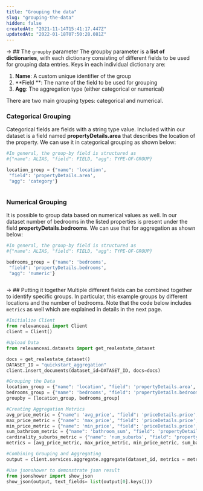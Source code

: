 ```yaml
---
title: "Grouping the data"
slug: "grouping-the-data"
hidden: false
createdAt: "2021-11-14T15:41:17.447Z"
updatedAt: "2022-01-18T07:50:28.081Z"
---
```

-> ## The `groupby` parameter
The groupby parameter is a **list of dictionaries**, with each dictionary consisting of different fields to be used for grouping data entries. Keys in each individual dictionary are:
1. **Name**: A custom unique identifier of the group
2. **Field **: The name of the field to be used for grouping
3. **Agg**: The aggregation type (either categorical or numerical)

There are two main grouping types: categorical and numerical.

### Categorical Grouping
Categorical fields are fields with a string type value. Included within our dataset is a field named **propertyDetails.area** that describes the location of the property. We can use it in categorical grouping as shown below:
```python Python (SDK)
#In general, the group-by field is structured as
#{"name": ALIAS, "field": FIELD, "agg": TYPE-OF-GROUP}

location_group = {"name": 'location',
 "field": 'propertyDetails.area',
 "agg": 'category'}
```
```python
```
### Numerical Grouping
It is possible to group data based on numerical values as well. In our dataset number of bedrooms in the listed properties is present under the field **propertyDetails.bedrooms**. We can use that for aggregation as shown below:
```python Python (SDK)
#In general, the group-by field is structured as
#{"name": ALIAS, "field": FIELD, "agg": TYPE-OF-GROUP}

bedrooms_group = {"name": 'bedrooms',
 "field": 'propertyDetails.bedrooms',
 "agg": 'numeric'}
```
```python
```

-> ## Putting it together
Multiple different fields can be combined together to identify specific groups. In particular, this example groups by different locations and the number of bedrooms. Note that the code below includes `metrics` as well which are explained in details in the next page.
```python Python (SDK)
#Initialize Client
from relevanceai import Client
client = Client()

#Upload Data
from relevanceai.datasets import get_realestate_dataset

docs = get_realestate_dataset()
DATASET_ID = "quickstart_aggregation"
client.insert_documents(dataset_id=DATASET_ID, docs=docs)

#Grouping the Data
location_group = {"name": 'location', "field": 'propertyDetails.area', "agg": 'category'}
bedrooms_group = {"name": 'bedrooms', "field": 'propertyDetails.bedrooms', "agg": 'numeric'}
groupby = [location_group, bedrooms_group]

#Creating Aggregation Metrics
avg_price_metric = {"name": 'avg_price', "field": 'priceDetails.price', "agg": 'avg'}
max_price_metric = {"name": 'max_price', "field": 'priceDetails.price', "agg": 'max'}
min_price_metric = {"name": 'min_price', "field": 'priceDetails.price', "agg": 'min'}
sum_bathroom_metric = {"name": 'bathroom_sum', "field": 'propertyDetails.bathrooms', "agg": 'sum'}
cardinality_suburbs_metric = {"name": 'num_suburbs', "field": 'propertyDetails.suburb', "agg": 'cardinality'}
metrics = [avg_price_metric, max_price_metric, min_price_metric, sum_bathroom_metric, cardinality_suburbs_metric]

#Combining Grouping and Aggregating
output = client.services.aggregate.aggregate(dataset_id, metrics = metrics, groupby = groupby)

#Use jsonshower to demonstrate json result
from jsonshower import show_json
show_json(output, text_fields= list(output[0].keys()))
```
```python
```
